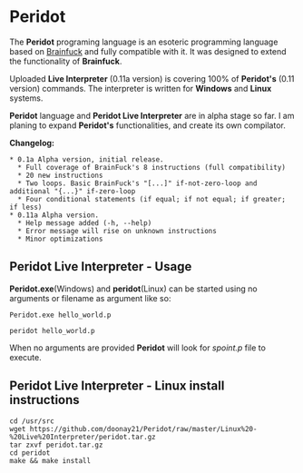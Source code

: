 Peridot
=======

The **Peridot** programing language is an esoteric programming language based on [Brainfuck](http://en.wikipedia.org/wiki/Brainfuck) and fully compatible with it.
It was designed to extend the functionality of **Brainfuck**.

Uploaded **Live Interpreter** (0.11a version) is covering 100% of **Peridot's** (0.11 version) commands. The interpreter is written for **Windows** and **Linux** systems.

**Peridot** language and **Peridot Live Interpreter** are in alpha stage so far. I am planing to expand **Peridot's** functionalities, and create its own compilator.

**Changelog:**
```
* 0.1a Alpha version, initial release.
  * Full coverage of BrainFuck's 8 instructions (full compatibility)
  * 20 new instructions
  * Two loops. Basic BrainFuck's "[...]" if-not-zero-loop and additional "{...}" if-zero-loop
  * Four conditional statements (if equal; if not equal; if greater; if less)
* 0.11a Alpha version.
  * Help message added (-h, --help)
  * Error message will rise on unknown instructions
  * Minor optimizations
```
Peridot Live Interpreter - Usage
--------------------------------

**Peridot.exe**(Windows) and **peridot**(Linux) can be started using no arguments or filename as argument like so:
```
Peridot.exe hello_world.p
```
```
peridot hello_world.p
```
When no arguments are provided **Peridot** will look for *spoint.p* file to execute.

Peridot Live Interpreter - Linux install instructions
-----------------------------------------------------
```
cd /usr/src
wget https://github.com/doonay21/Peridot/raw/master/Linux%20-%20Live%20Interpreter/peridot.tar.gz
tar zxvf peridot.tar.gz
cd peridot
make && make install
```
